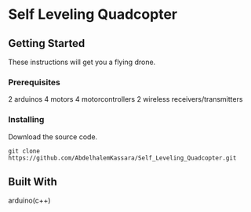 # Self Leveling Quadcopter

## Getting Started
These instructions will get you a flying drone.

### Prerequisites
2 arduinos 
4 motors 
4 motorcontrollers 
2 wireless receivers/transmitters

### Installing
Download the source code.
```
git clone https://github.com/AbdelhalemKassara/Self_Leveling_Quadcopter.git
```

## Built With 
arduino(c++)
